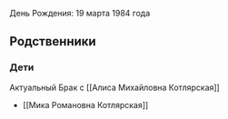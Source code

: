 День Рождения: 19 марта 1984 года

## Родственники
### Дети
Актуальный Брак с [[Алиса Михайловна Котлярская]]
- [[Мика Романовна Котлярская]]